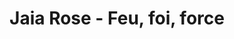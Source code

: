 ---
layout: default
title: Jaia Rose - Feu, foi, force
tags: [ music ]
text: text jaia
video: https://player.vimeo.com/video/875528021?h=70c3d77699&badge=0&autopause=0&quality_selector=1&progress_bar=1
image: /assets/img/gif/jaia_rose-sale_soleil.gif
---